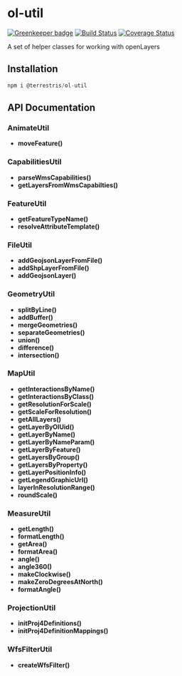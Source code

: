 # ol-util

[![Greenkeeper badge](https://badges.greenkeeper.io/terrestris/ol-util.svg)](https://greenkeeper.io/)
[![Build Status](https://travis-ci.org/terrestris/ol-util.svg?branch=master)](https://travis-ci.org/terrestris/ol-util)
[![Coverage Status](https://coveralls.io/repos/github/terrestris/ol-util/badge.svg?branch=master)](https://coveralls.io/github/terrestris/ol-util?branch=master)

A set of helper classes for working with openLayers

## Installation

```javascript static
npm i @terrestris/ol-util
```

## API Documentation

### AnimateUtil

  - **moveFeature()**

### CapabilitiesUtil

  - **parseWmsCapabilities()**
  - **getLayersFromWmsCapabilties()**

### FeatureUtil

  - **getFeatureTypeName()**
  - **resolveAttributeTemplate()**

### FileUtil

  - **addGeojsonLayerFromFile()**
  - **addShpLayerFromFile()**
  - **addGeojsonLayer()**

### GeometryUtil

  - **splitByLine()**
  - **addBuffer()**
  - **mergeGeometries()**
  - **separateGeometries()**
  - **union()**
  - **difference()**
  - **intersection()**

### MapUtil

  - **getInteractionsByName()**
  - **getInteractionsByClass()**
  - **getResolutionForScale()**
  - **getScaleForResolution()**
  - **getAllLayers()**
  - **getLayerByOlUid()**
  - **getLayerByName()**
  - **getLayerByNameParam()**
  - **getLayerByFeature()**
  - **getLayersByGroup()**
  - **getLayersByProperty()**
  - **getLayerPositionInfo()**
  - **getLegendGraphicUrl()**
  - **layerInResolutionRange()**
  - **roundScale()**

### MeasureUtil

  - **getLength()**
  - **formatLength()**
  - **getArea()**
  - **formatArea()**
  - **angle()**
  - **angle360()**
  - **makeClockwise()**
  - **makeZeroDegreesAtNorth()**
  - **formatAngle()**

### ProjectionUtil

  - **initProj4Definitions()**
  - **initProj4DefinitionMappings()**

### WfsFilterUtil

  - **createWfsFilter()**
